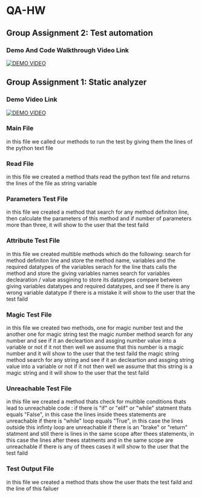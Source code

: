 # QA-HW

## Group Assignment 2: Test automation
### Demo And Code Walkthrough Video Link
[![DEMO VIDEO](https://img.youtube.com/vi/DK01yc32o6w/0.jpg)](https://www.youtube.com/watch?v=DK01yc32o6w)
## Group Assignment 1: Static analyzer
### Demo Video Link
[![DEMO VIDEO](https://img.youtube.com/vi/I2BD2XqfJi4/0.jpg)](https://www.youtube.com/watch?v=I2BD2XqfJi4)

### Main File
in this file we called our methods to run the test by giving them the lines of the python text file

### Read File
in this file we created a method thats read the python text file and returns the lines of the file as string variable

### Parameters Test File
in this file we created a method that search for any method definiton line, then calculate the parameters of this method and if number of parameters more than three, it will show to the user that the test faild 

### Attribute Test File
in this file we created multible methods which do the following:
search for method definiton line and store the method name, variables and the required datatypes of the variables
serach for the line thats calls the method and store the giving variables names
search for variables declearation / value assgining to store its datatypes
compare between giving variables datatypes and required datatypes, and see if there is any wrong variable datatype
if there is a mistake it will show to the user that the test faild 

### Magic Test File
in this file we created two methods, one for magic number test and the another one for magic string test
the magic number method search for any number and see if it an decleartion and assging number value into a variable or not if it not then well we assume that this number is a magic number and it will show to the user that the test faild
the magic string method search for any string and see if it an decleartion and assging string value into a variable or not if it not then well we assume that this string is a magic string and it will show to the user that the test faild

### Unreachable Test File
in this file we created a method thats check for multible conditions thats lead to unreachable code :
if there is "if" or "elif" or "while" statment thats equals "False", in this case the lines inside thees statements are unreachable
if there is "while" loop equals "True", in this case the lines outside this infinty loop are unreachable
if there is an "brake" or "return" statment and still there is lines in the same scope after thees statements, in this case the lines after thees statments and in the same scope are unreachable
if there is any of thees cases it will show to the user that the test faild

### Test Output File 
in this file we created a method thats show the user thats the test faild and the line of this failuer
